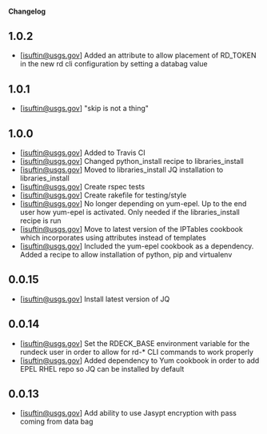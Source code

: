 #### Changelog

1.0.2
------
- [isuftin@usgs.gov] Added an attribute to allow placement of RD_TOKEN in the new rd
  cli configuration by setting a databag value

1.0.1
------
- [isuftin@usgs.gov] "skip is not a thing"

1.0.0
------
- [isuftin@usgs.gov] Added to Travis CI
- [isuftin@usgs.gov] Changed python_install recipe to libraries_install
- [isuftin@usgs.gov] Moved to libraries_install JQ installation to libraries_install
- [isuftin@usgs.gov] Create rspec tests
- [isuftin@usgs.gov] Create rakefile for testing/style
- [isuftin@usgs.gov] No longer depending on yum-epel. Up to the end user how
  yum-epel is activated. Only needed if the libraries_install recipe is run
- [isuftin@usgs.gov] Move to latest version of the IPTables cookbook which incorporates using attributes instead of templates
- [isuftin@usgs.gov] Included the yum-epel cookbook as a dependency. Added a recipe to allow installation of python, pip and virtualenv

0.0.15
------
- [isuftin@usgs.gov] Install latest version of JQ

0.0.14
------
- [isuftin@usgs.gov] Set the RDECK_BASE environment variable for the rundeck user in order to allow for rd-* CLI commands to work properly
- [isuftin@usgs.gov] Added dependency to Yum cookbook in order to add EPEL RHEL repo so JQ can be installed by default

0.0.13
------
- [isuftin@usgs.gov] Add ability to use Jasypt encryption with pass coming from data bag

